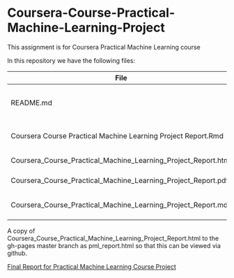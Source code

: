 # Coursera-Course-Practical-Machine-Learning-Project
This assignment is for Coursera Practical Machine Learning course

In this repository we have the following files:

File | Description 
---- | -----------
README.md | Readme file in Markdown format.
Coursera Course Practical Machine Learning Project Report.Rmd | The R Markdown report file.
Coursera_Course_Practical_Machine_Learning_Project_Report.html | Report in html format
Coursera_Course_Practical_Machine_Learning_Project_Report.pdf | Report in pdf format
Coursera_Course_Practical_Machine_Learning_Project_Report.md | Report in Markdown format

A copy of Coursera_Course_Practical_Machine_Learning_Project_Report.html to the gh-pages master branch as pml_report.html so that this can be viewed via github.

[Final Report for Practical Machine Learning Course Project](https://mliu5408.github.io/pml_report.html)